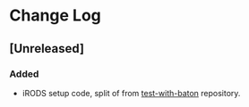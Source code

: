 # Change Log
## [Unreleased]
### Added
- iRODS setup code, split of from [test-with-baton](https://github.com/wtsi-hgi/test-with-baton) repository.